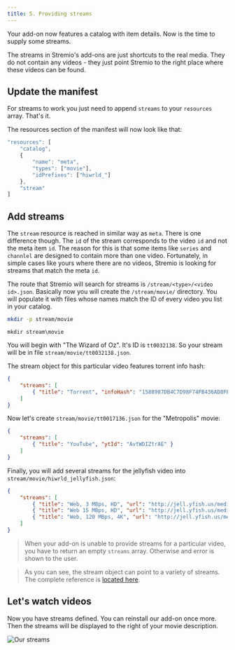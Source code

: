 ```yaml
---
title: 5. Providing streams
---
```


Your add-on now features a catalog with item details. Now is the time to supply some streams.

The streams in Stremio's add-ons are just shortcuts to the real media. They do not contain any videos - they just point Stremio to the right place where these videos can be found.

Update the manifest
---

For streams to work you just need to append `streams` to your `resources` array. That's it.

The resources section of the manifest will now look like that:

```JavaScript
"resources": [
    "catalog",
    {
        "name": "meta",
        "types": ["movie"],
        "idPrefixes": ["hiwrld_"]
    },
    "stream"
]
```

Add streams
---

The `stream` resource is reached in similar way as `meta`. There is one difference though. The `id` of the stream corresponds to the video `id` and not the meta item `id`. The reason for this is that some items like `series` and `channlel` are designed to contain more than one video. Fortunately, in simple cases like yours where there are no videos, Stremio is looking for streams that match the meta `id`.

The route that Stremio will search for streams is `/stream/<type>/<video id>.json`. Basically now you will create the `/stream/movie/` directory. You will populate it with files whose names match the ID of every video you list in your catalog.

<!--DOCUSAURUS_CODE_TABS-->
<!--bash-->
```bash
mkdir -p stream/movie
```
<!--cmd-->
```batch
mkdir stream\movie
```
<!--END_DOCUSAURUS_CODE_TABS-->

You will begin with "The Wizard of Oz". It's ID is `tt0032138`. So your stream will be in file `stream/movie/tt0032138.json`.

The stream object for this particular video features torrent info hash:

```json
{
    "streams": [
        { "title": "Torrent", "infoHash": "1588987DB4C7D98F74FB436AD8FEDE1CBE9F1F63" }
    ]
}
```

Now let's create `stream/movie/tt0017136.json` for the "Metropolis" movie:

```json
{
    "streams": [
        { "title": "YouTube", "ytId": "AvtWDIZtrAE" }
    ]
}
```

Finally, you will add several streams for the jellyfish video into `stream/movie/hiwrld_jellyfish.json`:

```json
{
    "streams": [
        { "title": "Web, 3 MBps, HD", "url": "http://jell.yfish.us/media/jellyfish-3-mbps-hd-h264.mkv" },
        { "title": "Web 15 MBps, HD", "url": "http://jell.yfish.us/media/jellyfish-15-mbps-hd-h264.mkv" },
        { "title": "Web, 120 MBps, 4K", "url": "http://jell.yfish.us/media/jellyfish-120-mbps-4k-uhd-h264.mkv" }
    ]
}
```

> When your add-on is unable to provide streams for a particular video, you have to return an empty `streams` array. Otherwise and error is shown to the user.

> As you can see, the stream object can point to a variety of streams. The complete reference is [located here](https://github.com/Stremio/stremio-addon-sdk/blob/master/docs/api/responses/stream.md).

Let's watch videos
---

Now you have streams defined. You can reinstall our add-on once more. Then the streams will be displayed to the right of your movie description.

![Our streams](/stremio-addon-guide/img/streams.png)

